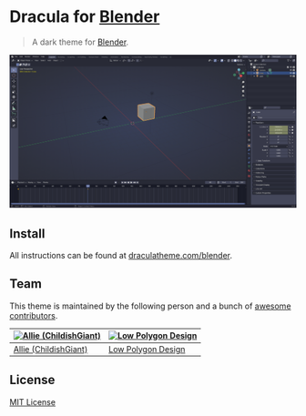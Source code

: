 # Dracula for [Blender](https://www.blender.org)

> A dark theme for [Blender](https://www.blender.org).

![Screenshot](./screenshot.png)

## Install

All instructions can be found at [draculatheme.com/blender](https://draculatheme.com/blender).

## Team

This theme is maintained by the following person and a bunch of [awesome contributors](https://github.com/dracula/blender/contributors).

[![Allie (ChildishGiant)](https://avatars1.githubusercontent.com/u/13716824?v=3&s=60)](https://github.com/childishgiant) | [![Low Polygon Design](https://github.com/lowpolygon-design.png?size=100)](https://github.com/lowpolygon-design) |
|------------------------------------------------------------------------------------------------------------------------|------------------------------------------------------------------------------------------------------------------|
[Allie (ChildishGiant)](https://github.com/childishgiant)                                                                | [Low Polygon Design]()                                                                                           |


## License

[MIT License](./LICENSE)
